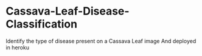 # Cassava-Leaf-Disease-Classification
Identify the type of disease present on a Cassava Leaf image
And deployed in heroku

